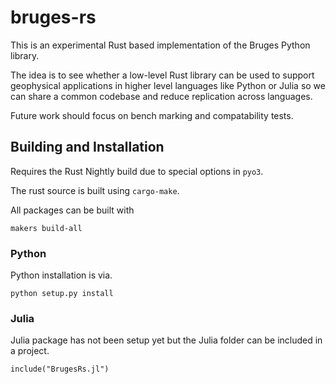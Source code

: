 # bruges-rs

This is an experimental Rust based implementation of the Bruges Python library.

The idea is to see whether a low-level Rust library can be used to support
geophysical applications in higher level languages like Python or Julia so we can
share a common codebase and reduce replication across languages.

Future work should focus on bench marking and compatability tests.

## Building and Installation

Requires the Rust Nightly build due to special options in `pyo3`.

The rust source is built using `cargo-make`.

All packages can be built with

```
makers build-all
```

### Python

Python installation is via.
```
python setup.py install
```

### Julia

Julia package has not been setup yet but the Julia folder can be included in a project.

```
include("BrugesRs.jl")
```